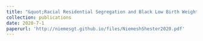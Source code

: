 ```yaml
---
title: "&quot;Racial Residential Segregation and Black Low Birth Weight, 1970-2010&quot;, (2020) <i>Regional Science and Urban Economics</i>, (with Katharine Shester)"
collection: publications
date: 2020-7-1
paperurl: 'http://niemesgt.github.io/files/NiemeshShester2020.pdf'
---
```

